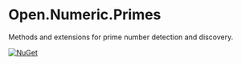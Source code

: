 # Open.Numeric.Primes

Methods and extensions for prime number detection and discovery.

[![NuGet](http://img.shields.io/nuget/v/Open.Numeric.Primes.svg)](https://www.nuget.org/packages/Open.Numeric.Primes/)
